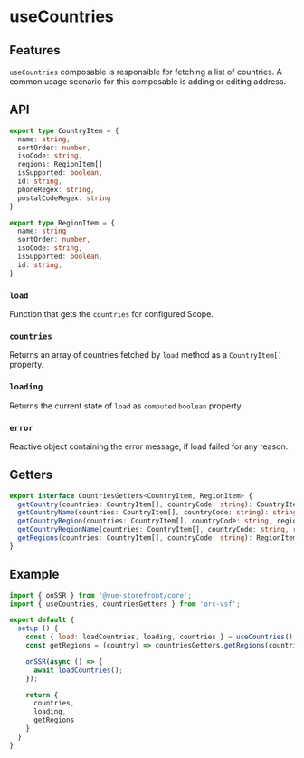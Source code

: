 # useCountries

## Features
`useCountries` composable is responsible for fetching a list of countries. A common usage scenario for this composable is adding or editing address.

## API
```typescript
export type CountryItem = {
  name: string,
  sortOrder: number,
  isoCode: string,
  regions: RegionItem[]
  isSupported: boolean,
  id: string,
  phoneRegex: string,
  postalCodeRegex: string
}

export type RegionItem = {
  name: string
  sortOrder: number,
  isoCode: string,
  isSupported: boolean,
  id: string,
}
```

### `load`
Function that gets the `countries` for configured Scope.

### `countries`
Returns an array of countries fetched by `load` method as a `CountryItem[]` property.

### `loading`
Returns the current state of `load` as `computed` `boolean` property

### `error`
Reactive object containing the error message, if load failed for any reason.

## Getters
````typescript
export interface CountriesGetters<CountryItem, RegionItem> {
  getCountry(countries: CountryItem[], countryCode: string): CountryItem;
  getCountryName(countries: CountryItem[], countryCode: string): string;
  getCountryRegion(countries: CountryItem[], countryCode: string, regionCode: string): RegionItem;
  getCountryRegionName(countries: CountryItem[], countryCode: string, regionCode: string): string;
  getRegions(countries: CountryItem[], countryCode: string): RegionItem[]; 
}
````
## Example

```javascript
import { onSSR } from '@vue-storefront/core';
import { useCountries, countriesGetters } from 'orc-vsf';

export default {
  setup () {
    const { load: loadCountries, loading, countries } = useCountries();
    const getRegions = (country) => countriesGetters.getRegions(countries.value, country);

    onSSR(async () => {
      await loadCountries();
    });

    return {
      countries,
      loading,
      getRegions
    }
  }
}
```
